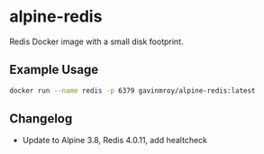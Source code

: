 # alpine-redis

Redis Docker image with a small disk footprint.

## Example Usage

```bash
docker run --name redis -p 6379 gavinmroy/alpine-redis:latest
```

## Changelog

- Update to Alpine 3.8, Redis 4.0.11, add healtcheck
